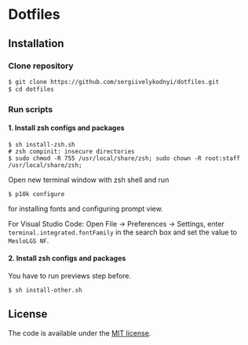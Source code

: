 # Dotfiles

## Installation

### Clone repository

```bash
$ git clone https://github.com/sergiivelykodnyi/dotfiles.git
$ cd dotfiles
```

### Run scripts

#### 1. Install zsh configs and packages

```shell
$ sh install-zsh.sh
# zsh compinit: insecure directories
$ sudo chmod -R 755 /usr/local/share/zsh; sudo chown -R root:staff /usr/local/share/zsh;
```

Open new terminal window with zsh shell and run

```shell
$ p10k configure
```

for installing fonts and configuring prompt view.

For Visual Studio Code: Open File → Preferences → Settings, enter `terminal.integrated.fontFamily` in the search box and set the value to `MesloLGS NF`.

#### 2. Install zsh configs and packages

You have to run previews step before.

```shell
$ sh install-other.sh
```

## License

The code is available under the [MIT license](LICENSE).

